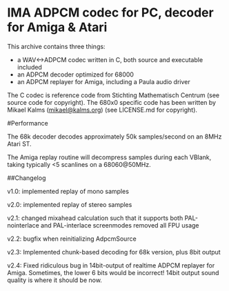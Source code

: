 # IMA ADPCM codec for PC, decoder for Amiga & Atari

This archive contains three things:

* a WAV<->ADPCM codec written in C, both source and executable included
* an ADPCM decoder optimized for 68000
* an ADPCM replayer for Amiga, including a Paula audio driver

The C codec is reference code from Stichting Mathematisch Centrum (see source code for copyright).
The 680x0 specific code has been written by Mikael Kalms (mikael@kalms.org) (see LICENSE.md for copyright).

#Performance

The 68k decoder decodes approximately 50k samples/second on an 8MHz Atari ST.

The Amiga replay routine will decompress samples during each VBlank, taking typically <5 scanlines on a 68060@50MHz.

##Changelog

v1.0: implemented replay of mono samples

v2.0: implemented replay of stereo samples

v2.1: changed mixahead calculation such that it supports both PAL-nointerlace and PAL-interlace screenmodes
      removed all FPU usage

v2.2: bugfix when reinitializing AdpcmSource

v2.3: Implemented chunk-based decoding for 68k version, plus 8bit output

v2.4: Fixed ridiculous bug in 14bit-output of realtime ADPCM replayer for Amiga. Sometimes, the lower 6 bits would be incorrect!
14bit output sound quality is where it should be now.
